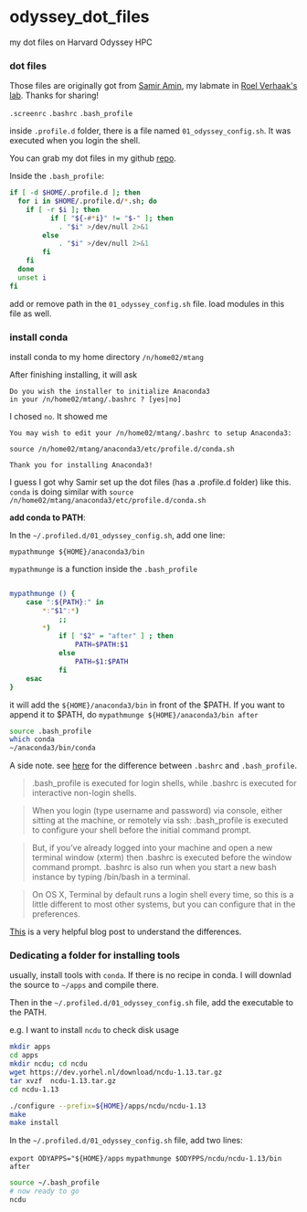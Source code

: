 # odyssey_dot_files
my dot files on Harvard Odyssey HPC

### dot files

Those files are originally got from [Samir Amin](https://sbamin.com/about), my labmate in [Roel Verhaak's lab](https://www.jax.org/research-and-faculty/faculty/roel-verhaak). Thanks for sharing!

`.screenrc`
`.bashrc`
`.bash_profile`

inside `.profile.d` folder, there is a file named `01_odyssey_config.sh`. It was executed when you login the shell.

You can grab my dot files in my github [repo](https://github.com/crazyhottommy/odyssey_dot_files).

Inside the `.bash_profile`:

```bash
if [ -d $HOME/.profile.d ]; then
  for i in $HOME/.profile.d/*.sh; do
    if [ -r $i ]; then
          if [ "${-#*i}" != "$-" ]; then
            . "$i" >/dev/null 2>&1
        else
            . "$i" >/dev/null 2>&1
        fi
    fi
  done
  unset i
fi
```

add or remove path in the `01_odyssey_config.sh` file. load modules in this file as well.

### install conda

install conda to my home directory `/n/home02/mtang`

After finishing installing, it will ask

```
Do you wish the installer to initialize Anaconda3
in your /n/home02/mtang/.bashrc ? [yes|no]
```

I chosed `no`. It showed me

```
You may wish to edit your /n/home02/mtang/.bashrc to setup Anaconda3:

source /n/home02/mtang/anaconda3/etc/profile.d/conda.sh

Thank you for installing Anaconda3!
```

I guess I got why Samir set up the dot files (has a .profile.d folder) like this. `conda` is doing similar with `source /n/home02/mtang/anaconda3/etc/profile.d/conda.sh`

**add conda to PATH**:

In the `~/.profiled.d/01_odyssey_config.sh`, add one line:

`mypathmunge ${HOME}/anaconda3/bin`

`mypathmunge` is a function inside the `.bash_profile`

```bash

mypathmunge () {
    case ":${PATH}:" in
        *:"$1":*)
            ;;
        *)
            if [ "$2" = "after" ] ; then
                PATH=$PATH:$1
            else
                PATH=$1:$PATH
            fi
    esac
}
```

it will add the `${HOME}/anaconda3/bin` in front of the $PATH. If you want to append it to $PATH, do `mypathmunge ${HOME}/anaconda3/bin after`

```bash
source .bash_profile
which conda
~/anaconda3/bin/conda
```

A side note. see [here](https://apple.stackexchange.com/questions/51036/what-is-the-difference-between-bash-profile-and-bashrc) for the difference between `.bashrc` and `.bash_profile`.

>.bash_profile is executed for login shells, while .bashrc is executed for interactive non-login shells.

>When you login (type username and password) via console, either sitting at the machine, or remotely via ssh: .bash_profile is executed to configure your shell before the initial command prompt.

>But, if you’ve already logged into your machine and open a new terminal window (xterm) then .bashrc is executed before the window command prompt. .bashrc is also run when you start a new bash instance by typing /bin/bash in a terminal.

>On OS X, Terminal by default runs a login shell every time, so this is a little different to most other systems, but you can configure that in the preferences.

[This](http://www.joshstaiger.org/archives/2005/07/bash_profile_vs.html) is a very helpful blog post to understand the differences.
### Dedicating a folder for installing tools

usually, install tools with `conda`. If there is no recipe in conda. I will downlad the source to `~/apps` and compile there.

Then in the `~/.profiled.d/01_odyssey_config.sh` file, add the executable to the PATH.

e.g. I want to install `ncdu` to check disk usage

```bash
mkdir apps
cd apps
mkdir ncdu; cd ncdu
wget https://dev.yorhel.nl/download/ncdu-1.13.tar.gz
tar xvzf  ncdu-1.13.tar.gz
cd ncdu-1.13

./configure --prefix=${HOME}/apps/ncdu/ncdu-1.13
make 
make install
```

In the `~/.profiled.d/01_odyssey_config.sh` file, add two lines:

`export ODYAPPS="${HOME}/apps`
`mypathmunge $ODYPPS/ncdu/ncdu-1.13/bin after`

```bash
source ~/.bash_profile
# now ready to go
ncdu
```
